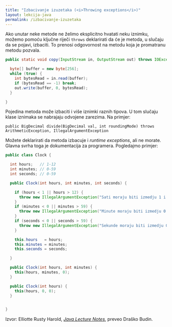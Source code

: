 ```yaml
---
title: "Izbacivanje izuzetaka (<i>Throwing exceptions</i>)"
layout: lekcija-java
permalink: /izbacivanje-izuzetaka
---
```


Ako unutar neke metode ne želimo eksplicitno hvatati neku iznimku, možemo pomoću ključne riječi `throws` deklarirati da će je metoda, u slučaju da se pojavi, izbaciti. To prenosi odgovornost na metodu koja je promatranu metodu pozvala.

```java
public static void copy(InputStream in, OutputStream out) throws IOException {

  byte[] buffer = new byte[256];
  while (true) {
    int bytesRead = in.read(buffer);
    if (bytesRead == -1) break;
    out.write(buffer, 0, bytesRead);
  }

}
```

Pojedina metoda može izbaciti i više iznimki raznih tipova. U tom slučaju klase iznimaka se nabrajaju odvojene zarezima. Na primjer:

```
public BigDecimal divide(BigDecimal val, int roundingMode) throws ArithmeticException, IllegalArgumentException
```

Možete deklarirati da metoda izbacuje i *runtime exceptions*, ali ne morate. Glavna svrha toga je dokumentacija za programera. Pogledajmo primjer:

```java
public class Clock {

  int hours;   // 1-12
  int minutes; // 0-59
  int seconds; // 0-59

  public Clock(int hours, int minutes, int seconds) {

    if (hours < 1 || hours > 12) {
      throw new IllegalArgumentException("Sati moraju biti izmedju 1 i 12");
    }
    if (minutes < 0 || minutes > 59) {
      throw new IllegalArgumentException("Minute moraju biti izmedju 0 i 59");
    }
    if (seconds < 0 || seconds > 59) {
      throw new IllegalArgumentException("Sekunde moraju biti izmedju 0 i 59");
    }

    this.hours   = hours;
    this.minutes = minutes;
    this.seconds = seconds;

  }

  public Clock(int hours, int minutes) {
    this(hours, minutes, 0);
  }

  public Clock(int hours) {
    this(hours, 0, 0);
  }


}
```

Izvor: Elliotte Rusty Harold, *[Java Lecture Notes](//www.cafeaulait.org/course/index.html)*, preveo Draško Budin.
